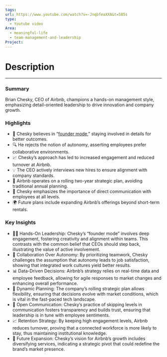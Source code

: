 ```yaml
---
tags: 
url: https://www.youtube.com/watch?v=-JnqbfeaXXA&t=585s
type:
  - Youtube video
Area:
  - meaningful-life
  - team-management-and-leadership
Project:
---
```

# Description
---

### Summary
Brian Chesky, CEO of Airbnb, champions a hands-on management style, emphasizing detail-oriented leadership to drive innovation and company growth.

### Highlights
- 🚀 Chesky believes in “[founder mode](https://paulgraham.com/foundermode.html),” staying involved in details for better outcomes.
- 🔍 He rejects the notion of autonomy, asserting employees prefer collaborative environments.
- 📈 Chesky’s approach has led to increased engagement and reduced turnover at Airbnb.
- 💡 The CEO actively interviews new hires to ensure alignment with company standards.
- 📅 Airbnb operates on a rolling two-year strategic plan, avoiding traditional annual planning.
- 🤝 Chesky emphasizes the importance of direct communication with employees at all levels.
- 🌍 Future plans include expanding Airbnb’s offerings beyond short-term rentals.

### Key Insights
- 👨‍💼 Hands-On Leadership: Chesky’s “founder mode” involves deep engagement, fostering creativity and alignment within teams. This contrasts with the common belief that CEOs should step back, illustrating the value of active involvement.
- 🤝 Collaboration Over Autonomy: By prioritizing teamwork, Chesky challenges the assumption that autonomy leads to job satisfaction, showing that integrated work cultures yield better results.
- 📊 Data-Driven Decisions: Airbnb’s strategy relies on real-time data and employee feedback, allowing for agile responses to market changes and enhancing overall performance.
- 🔄 Dynamic Planning: The company’s rolling strategic plan allows flexibility, ensuring that decisions evolve with market conditions, which is vital in the fast-paced tech landscape.
- 💬 Open Communication: Chesky’s practice of skipping levels in communication fosters transparency and builds trust, ensuring that leadership is in tune with employee sentiments.
- 📈 Retention Strategy: By keeping high engagement levels, Airbnb reduces turnover, proving that a connected workforce is more likely to stay, thus maintaining institutional knowledge.
- 🌟 Future Expansion: Chesky’s vision for Airbnb’s growth includes diversifying services, indicating a strategic pivot that could redefine the brand’s market presence.
